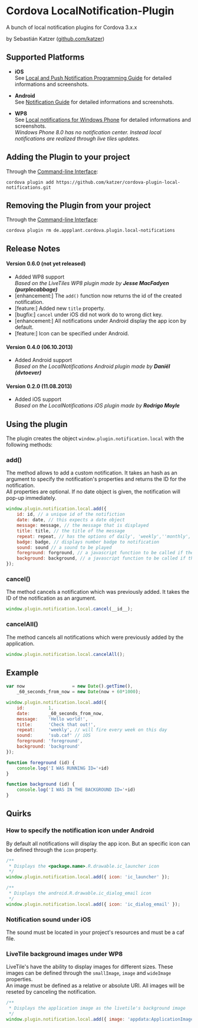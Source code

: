 Cordova LocalNotification-Plugin
==================================

A bunch of local notification plugins for Cordova 3.x.x

by Sebastián Katzer ([github.com/katzer](https://github.com/katzer))

## Supported Platforms
- **iOS**<br>
See [Local and Push Notification Programming Guide](http://developer.apple.com/library/ios/documentation/NetworkingInternet/Conceptual/RemoteNotificationsPG/Chapters/WhatAreRemoteNotif.html) for detailed informations and screenshots.

- **Android**<br>
See [Notification Guide](http://developer.android.com/guide/topics/ui/notifiers/notifications.html) for detailed informations and screenshots.

- **WP8**<br>
See [Local notifications for Windows Phone](http://msdn.microsoft.com/en-us/library/windowsphone/develop/jj207047.aspx) for detailed informations and screenshots.
<br>*Windows Phone 8.0 has no notification center. Instead local notifications are realized through live tiles updates.*


## Adding the Plugin to your project
Through the [Command-line Interface](http://cordova.apache.org/docs/en/3.0.0/guide_cli_index.md.html#The%20Command-line%20Interface):
```
cordova plugin add https://github.com/katzer/cordova-plugin-local-notifications.git
```

## Removing the Plugin from your project
Through the [Command-line Interface](http://cordova.apache.org/docs/en/3.0.0/guide_cli_index.md.html#The%20Command-line%20Interface):
```
cordova plugin rm de.appplant.cordova.plugin.local-notifications
```

## Release Notes
#### Version 0.6.0 (not yet released)
- Added WP8 support<br>
  *Based on the LiveTiles WP8 plugin made by* ***Jesse MacFadyen (purplecabbage)***
- [enhancement:] The `add()` function now returns the id of the created notification.
- [feature:] Added new `title` property.
- [bugfix:] `cancel` under iOS did not work do to wrong dict key.
- [enhancement:] All notifications under Android display the app icon by default.
- [feature:] Icon can be specified under Android.

#### Version 0.4.0 (06.10.2013)
- Added Android support<br>
  *Based on the LocalNotifications Android plugin made by* ***Daniël (dvtoever)***

#### Version 0.2.0 (11.08.2013)
- Added iOS support<br>
  *Based on the LocalNotifications iOS plugin made by* ***Rodrigo Moyle***


## Using the plugin
The plugin creates the object ```window.plugin.notification.local``` with the following methods:

### add()
The method allows to add a custom notification. It takes an hash as an argument to specify the notification's properties and returns the ID for the notification.<br>
All properties are optional. If no date object is given, the notification will pop-up immediately.

```javascript
window.plugin.notification.local.add({
    id: id, // a unique id of the notifiction
    date: date, // this expects a date object
    message: message, // the message that is displayed
    title: title, // the title of the message
    repeat: repeat, // has the options of daily', 'weekly',''monthly','yearly')
    badge: badge, // displays number badge to notification
    sound: sound // a sound to be played
    foreground: forground, // a javascript function to be called if the app is running
    background: background, // a javascript function to be called if the app is in the background
});
```

### cancel()
The method cancels a notification which was previously added. It takes the ID of the notification as an argument.
```javascript
window.plugin.notification.local.cancel(__id__);
```

### cancelAll()
The method cancels all notifications which were previously added by the application.
```javascript
window.plugin.notification.local.cancelAll();
```


## Example
```javascript
var now                  = new Date().getTime(),
    _60_seconds_from_now = new Date(now + 60*1000);

window.plugin.notification.local.add({
    id:         1,
    date:       _60_seconds_from_now,
    message:    'Hello world!',
    title:      'Check that out!',
    repeat:     'weekly', // will fire every week on this day
    sound:      'sub.caf' // iOS
    foreground: 'foreground',
    background: 'background'
});

function foreground (id) {
    console.log('I WAS RUNNING ID='+id)
}

function background (id) {
    console.log('I WAS IN THE BACKGROUND ID='+id)
}
```


## Quirks
### How to specify the notification icon under Android
By default all notifications will display the app icon. But an specific icon can be defined through the `icon` property.
```javascript
/**
 * Displays the <package.name>.R.drawable.ic_launcher icon
 */
window.plugin.notification.local.add({ icon: 'ic_launcher' });

/**
 * Displays the android.R.drawable.ic_dialog_email icon
 */
window.plugin.notification.local.add({ icon: 'ic_dialog_email' });
```
### Notification sound under iOS
The sound must be located in your project's resources and must be a caf file.

### LiveTile background images under WP8
LiveTile's have the ability to display images for different sizes. These images can be defined through the `smallImage`, `image` and `wideImage` properties.<br>
An image must be defined as a relative or absolute URI. All images will be reseted by canceling the notification.
```javascript
/**
 * Displays the application image as the livetile's background image
 */
window.plugin.notification.local.add({ image: 'appdata:ApplicationImage.png' })
```

